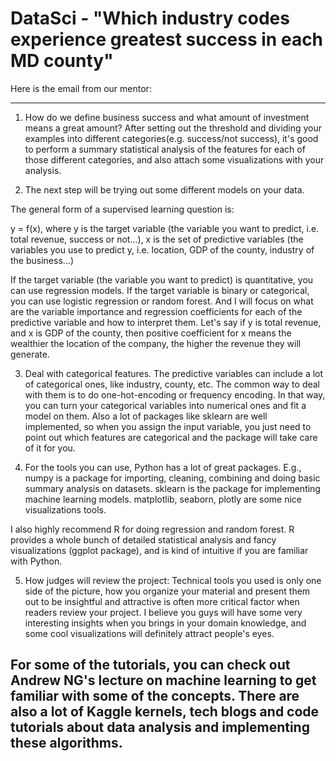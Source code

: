 # DataSci - "Which industry codes experience greatest success in each MD county"

Here is the email from our mentor:

---
1. How do we define business success and what amount of investment means a great amount? After setting out the threshold and dividing your examples into different categories(e.g. success/not success), it's good to perform a summary statistical analysis of the features for each of those different categories, and also attach some visualizations with your analysis. 

 

2. The next step will be trying out some different models on your data. 

The general form of a supervised learning question is:

y = f(x), where y is the target variable (the variable you want to predict, i.e. total revenue, success or not...), x is the set of predictive variables (the variables you use to predict y, i.e. location, GDP of the county, industry of the business...)

If the target variable (the variable you want to predict) is quantitative, you can use regression models. If the target variable is binary or categorical, you can use logistic regression or random forest. And I will focus on what are the variable importance and regression coefficients for each of the predictive variable and how to interpret them. Let's say if y is total revenue, and x is GDP of the county, then positive coefficient for x means the wealthier the location of the company, the higher the revenue they will generate.

 

3. Deal with categorical features. The predictive variables can include a lot of categorical ones, like industry, county, etc. The common way to deal with them is to do one-hot-encoding or frequency encoding. In that way, you can turn your categorical variables into numerical ones and fit a model on them. Also a lot of packages like sklearn are well implemented, so when you assign the input variable, you just need to point out which features are categorical and the package will take care of it for you.

 

4. For the tools you can use, Python has a lot of great packages. E.g., numpy is a package for importing, cleaning, combining and doing basic summary analysis on datasets. sklearn is the package for implementing machine learning models. matplotlib, seaborn, plotly are some nice visualizations tools.

I also highly recommend R for doing regression and random forest. R provides a whole bunch of detailed statistical analysis and fancy visualizations (ggplot package), and is kind of intuitive if you are familiar with Python.



5. How judges will review the project: Technical tools you used is only one side of the picture, how you organize your material and present them out to be insightful and attractive is often more critical factor when readers review your project. I believe you guys will have some very interesting insights when you brings in your domain knowledge, and some cool visualizations will definitely attract people's eyes.

 

For some of the tutorials, you can check out Andrew NG's lecture on machine learning to get familiar with some of the concepts. There are also a lot of Kaggle kernels, tech blogs and code tutorials about data analysis and implementing these algorithms.
---
